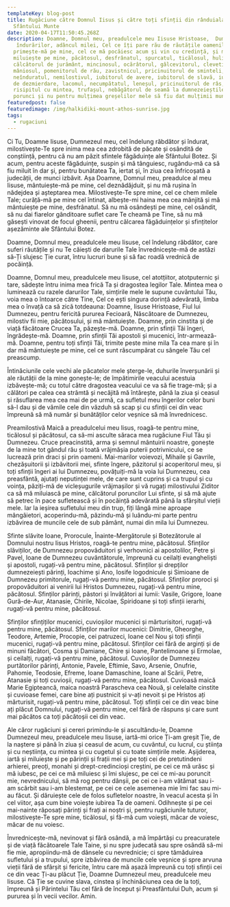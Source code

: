```yaml
---
templateKey: blog-post
title: Rugăciune către Domnul Iisus și către toți sfinții din rânduiala
  Sfântului Munte
date: 2020-04-17T11:50:45.268Z
description: Doamne, Domnul meu, preadulcele meu Iisuse Hristoase,  Dumnezeul
   îndurărilor, adâncul milei, Cel ce îți pare rău de răutățile oamenilor,
  primește-mă pe mine, cel ce mă pocăiesc acum și vin cu credință, și mă
  miluiește pe mine, păcătosul, desfrânatul, spurcatul, ticălosul, hulitorul,
  călcătorul de jurământ, mincinosul, ocărâtorul, gâlcevitorul, clevetitorul,
  mâniosul, pomenitorul de rău, zavistnicul, pricinuitorul de sminteli,
  neînduratul, nemilostivul, iubitorul de avere, iubitorul de slavă, iubitorul
  de dezmierdare, lacomul, necumpătatul, leneșul, pricinuitorul de râs,
  risipitul cu mintea, trufașul, nebăgătorul de seamă la dumnezeieștile Tale
  porunci și nu pentru mulțimea greșelilor mele să fiu dat mulțimii muncilor.
featuredpost: false
featuredimage: /img/halkidiki-mount-athos-sunrise.jpg
tags:
  - rugaciuni
---
```

Ci Tu, Doamne Iisuse, Dumnezeul meu, cel îndelung răbdător și îndurat, milostivește-Te spre inima mea cea zdrobită de păcate și osândită de conștiință, pentru că nu am păzit sfintele făgăduințe ale Sfântului Botez. Și acum, pentru aceste făgăduințe, suspin și mă tânguiesc, rugându-mă ca să fiu miluit în dar și, pentru bunătatea Ta, iertat și, în ziua cea înfricoșată a judecății, de munci izbăvit. Așa Doamne, Domnul meu, preadulce al meu Iisuse, mântuiește-mă pe mine, cel deznădăjduit, și nu mă rușina în nădejdea și așteptarea mea. Milostivește-Te spre mine, cel ce chem milele Tale; curăță-mă pe mine cel întinat, albește-mi haina mea cea mânjită și mă mântuiește pe mine, desfrânatul. Să nu mă osândești pe mine, cel osândit, să nu dai fiarelor gânditoare suflet care Te cheamă pe Tine, să nu mă găsești vinovat de focul gheenii, pentru călcarea făgăduințelor și sfințitelor așezăminte ale Sfântului Botez.

Doamne, Domnul meu, preadulcele meu Iisuse, cel îndelung răbdător, care suferi răutățile și nu Te căiești de darurile Tale învrednicește-mă de astăzi să-Ți slujesc Ție curat, întru lucruri bune și să fac roadă vrednică de pocăință.

Doamne, Domnul meu, preadulcele meu Iisuse, cel atotțiitor, atotputernic și tare, sădește întru inima mea frică Ta și dragostea legilor Tale. Mintea mea o luminează cu razele darurilor Tale, simțirile mele le supune cuvântului Tău, voia mea o întoarce către Tine, Cel ce ești singura dorință adevărată, limba mea o învață ca să zică totdeauna: Doamne, Iisuse Hristoase, Fiul lui Dumnezeu, pentru fericită pururea Fecioară, Născătoare de Dumnezeu, milostiv fii mie, păcătosului, și mă mântuiește. Doamne, prin cinstita și de viață făcătoare Crucea Ta, păzește-mă. Doamne, prin sfinții Tăi îngeri, îngrădește-mă. Doamne, prin sfinții Tăi apostoli și mucenici, într-armează-mă. Doamne, pentru toți sfinții Tăi, trimite peste mine mila Ta cea mare și în dar mă mântuiește pe mine, cel ce sunt răscumpărat cu sângele Tău cel preascump.

Întinăciunile cele vechi ale păcatelor mele șterge-le, duhurile înverșunării și ale răutății de la mine gonește-le; de împătimirile veacului acestuia izbăvește-mă; cu totul către dragostea veacului ce va să fie trage-mă; și a călători pe calea cea strâmtă și necăjită mă întărește, până la ziua și ceasul și răsuflarea mea cea mai de pe urmă, ca sufletul meu îngerilor celor buni să-l dau și de vămile cele din văzduh să scap și cu sfinții cei din veac împreună să mă număr și bunătăților celor veșnice să mă învrednicesc.

Preamilostivă Maică a preadulcelui meu Iisus, roagă-te pentru mine, ticălosul și păcătosul, ca să-mi asculte săraca mea rugăciune Fiul Tău și Dumnezeu. Cruce preacinstită, arma și semnul mântuirii noastre, gonește de la mine tot gândul rău și toată vrăjmășia puterii potrivnicului, ce se lucrează prin draci și prin oameni. Mai-marilor voievozi, Mihaile și Gavrile, chezășuitorii și izbăvitorii mei, sfinte îngere, păzitorul și acoperitorul meu, și toți sfinții îngeri ai lui Dumnezeu, povățuiți-mă la voia lui Dumnezeu, cea preasfântă, ajutați neputinței mele, de care sunt cuprins și ca trupul și cu voința, păziți-mă de vicleșugurile vrăjmașilor și vă rugați milostivului Ziditor ca să mă miluiască pe mine, călcătorul poruncilor Lui sfinte, și să mă ajute să petrec în pace sufletească și în pocăință adevărată până la sfârșitul vieții mele. Iar la ieșirea sufletului meu din trup, fiți lângă mine aproape mângâietori, acoperindu-mă, păzindu-mă și luându-mi parte pentru izbăvirea de muncile cele de sub pământ, numai din mila lui Dumnezeu.

Sfinte slăvite Ioane, Prorocule, Înainte-Mergătorule și Botezătorule al Domnului nostru Iisus Hristos, roagă-te pentru mine, păcătosul. Sfinților slăviților, de Dumnezeu propovăduitori și verhovnici ai apostolilor, Petre și Pavel, Ioane de Dumnezeu cuvântătorule, împreună cu ceilalți evangheliști și apostoli, rugați-vă pentru mine, păcătosul. Sfinților și drepților dumnezeiești părinți, Ioachime și Ano, Iosife logodnicule și Simioane de Dumnezeu primitorule, rugați-vă pentru mine, păcătosul. Sfinților proroci și propovăduitori ai venirii lui Hristos Dumnezeu, rugați-vă pentru mine, păcătosul. Sfinților părinți, păstori și învățători ai lumii: Vasile, Grigore, Ioane Gură-de-Aur, Atanasie, Chirile, Nicolae, Spiridoane și toți sfinții ierarhi, rugați-vă pentru mine, păcătosul.

Sfinților sfințiților mucenici, cuvioșilor mucenici și mărturisitori, rugați-vă pentru mine, păcătosul. Sfinților marilor mucenici: Dimitrie, Gheorghe, Teodore, Artemie, Procopie, cei patruzeci, Ioane cel Nou și toți sfinții mucenici, rugați-vă pentru mine, păcătosul. Sfinților cei fără de arginți și de minuni făcători, Cosma și Damiane, Chire și Ioane, Pantelimoane și Ermolae, și ceilalți, rugați-vă pentru mine, păcătosul. Cuvioșilor de Dumnezeu purtătorilor părinți, Antonie, Pavele, Eftimie, Savo, Arsenie, Onufrie, Pahomie, Teodosie, Efreme, Ioane Damaschine, Ioane al Scării, Petre, Atanasie și toți cuvioșii, rugați-vă pentru mine, păcătosul. Cuvioasă maică Marie Egipteancă, maica noastră Parascheva cea Nouă, și celelalte cinstite și cuvioase femei, care bine ați pustnicit și v-ați nevoit și pe Hristos ați mărturisit, rugați-vă pentru mine, păcătosul. Toți sfinții cei ce din veac bine ați plăcut Domnului, rugați-vă pentru mine, cel fără de răspuns și care sunt mai păcătos ca toți păcătoșii cei din veac.

Ale căror rugăciuni și cereri primindu-le și ascultându-le, Doamne Dumnezeul meu, preadulcele meu Iisuse, iartă-mi orice Ți-am greșit Ție, de la naștere și până în ziua și ceasul de acum, cu cuvântul, cu lucrul, cu știința și cu neștiința, cu mintea și cu cugetul și cu toate simțirile mele. Așijderea, iartă și miluiește și pe părinții și frații mei și pe toți cei de pretutindeni arhierei, preoți, monahi și drept-credincioși creștini, pe cei ce mă urăsc și mă iubesc, pe cei ce mă miluiesc și îmi slujesc, pe cei ce mi-au poruncit mie, nevrednicului, să mă rog pentru dânșii, pe cei ce i-am vătămat sau i-am scârbit sau i-am blestemat, pe cei ce cele asemenea mie îmi fac sau mi-au făcut. Și dăruiește cele de folos sufletelor noastre, în veacul acesta și în cel viitor, așa cum bine voiește iubirea Ta de oameni. Odihnește și pe cei mai-nainte răposați părinți și frați ai noștri și, pentru rugăciunile tuturor, milostivește-Te spre mine, ticălosul, și fă-mă cum voiești, măcar de voiesc, măcar de nu voiesc.

Învrednicește-mă, nevinovat și fără osândă, a mă împărtăși cu preacuratele și de viață făcătoarele Tale Taine, și nu spre judecată sau spre osândă să-mi fie mie, apropiindu-mă de dânsele cu nevrednicie; ci spre tămăduirea sufletului și a trupului, spre izbăvirea de muncile cele veșnice și spre arvuna vieții fără de sfârșit și fericite, întru care mă așază împreună cu toți sfinții cei ce din veac Ți-au plăcut Ție, Doamne Dumnezeul meu, preadulcele meu Iisuse. Că Ție se cuvine slava, cinstea și închinăciunea cea de la toți, împreună și Părintelui Tău cel fără de început și Preasfântului Duh, acum și pururea și în vecii vecilor. Amin.